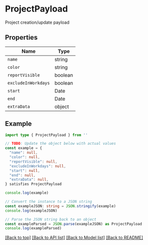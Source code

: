 
# ProjectPayload

Project creation/update payload

## Properties

Name | Type
------------ | -------------
`name` | string
`color` | string
`reportVisible` | boolean
`excludeInWorkdays` | boolean
`start` | Date
`end` | Date
`extraData` | object

## Example

```typescript
import type { ProjectPayload } from ''

// TODO: Update the object below with actual values
const example = {
  "name": null,
  "color": null,
  "reportVisible": null,
  "excludeInWorkdays": null,
  "start": null,
  "end": null,
  "extraData": null,
} satisfies ProjectPayload

console.log(example)

// Convert the instance to a JSON string
const exampleJSON: string = JSON.stringify(example)
console.log(exampleJSON)

// Parse the JSON string back to an object
const exampleParsed = JSON.parse(exampleJSON) as ProjectPayload
console.log(exampleParsed)
```

[[Back to top]](#) [[Back to API list]](../README.md#api-endpoints) [[Back to Model list]](../README.md#models) [[Back to README]](../README.md)


